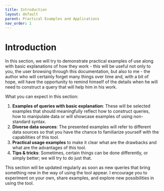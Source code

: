 ```yaml
---
title: Introduction
layout: default
parent: Practical Examples and Applications
nav_order: 1
---
```


# Introduction

In this section, we will try to demonstrate practical examples of use along with basic explanations of how they work - this will be useful not only to you, the user browsing through this documentation, but also to me - the author who will certainly forget many things over time and, with a bit of hope, will have the opportunity to remind himself of the details when he will need to construct a query that will help him in his work.

What you can expect in this section:

1. **Examples of queries with basic explanation**: These will be selected examples that should meaningfully reflect how to construct queries, how to manipulate data or will showcase examples of using non-standard syntax.
2. **Diverse data sources**: The presented examples will refer to different data sources so that you have the chance to familiarize yourself with the capabilities of this tool.
3. **Practical usage examples** to make it clear what are the drawbacks and what are the advantages of this tool.
4. **Tips & tricks**: Sometimes, certain things can be done differently, or simply better; we will try to do just that.

This section will be updated regularly as soon as new queries that bring something new in the way of using the tool appear. I encourage you to experiment on your own, share examples, and explore new possibilities in using the tool.